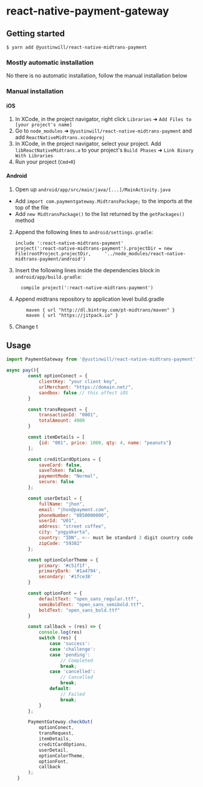 
# react-native-payment-gateway

## Getting started

`$ yarn add @yustinwill/react-native-midtrans-payment`

### Mostly automatic installation

No there is no automatic installation, follow the manual installation below

### Manual installation

#### iOS

1. In XCode, in the project navigator, right click `Libraries` ➜ `Add Files to [your project's name]`
2. Go to `node_modules` ➜ `@yustinwill/react-native-midtrans-payment` and add `ReactNativeMidtrans.xcodeproj`
3. In XCode, in the project navigator, select your project. Add `libReactNativeMidtrans.a` to your project's `Build Phases` ➜ `Link Binary With Libraries`
4. Run your project (`Cmd+R`)

#### Android

1. Open up `android/app/src/main/java/[...]/MainActivity.java`
  - Add `import com.paymentgateway.MidtransPackage;` to the imports at the top of the file
  - Add `new MidtransPackage()` to the list returned by the `getPackages()` method
2. Append the following lines to `android/settings.gradle`:
  	```
  	include ':react-native-midtrans-payment'
  	project(':react-native-midtrans-payment').projectDir = new File(rootProject.projectDir, 	'../node_modules/react-native-midtrans-payment/android')
  	```
3. Insert the following lines inside the dependencies block in `android/app/build.gradle`:
  	```
      compile project(':react-native-midtrans-payment')
  	```
4. Append midtrans repository to application level build.gradle
    ```
        maven { url "http://dl.bintray.com/pt-midtrans/maven" }
        maven { url "https://jitpack.io" }
    ```
5. Change t

## Usage
```javascript
import PaymentGateway from '@yustinwill/react-native-midtrans-payment';

async pay(){
        const optionConect = {
            clientKey: "your client key",
            urlMerchant: "https://domain.net/",
            sandbox: false // this affect iOS
        }

        const transRequest = {
            transactionId: "0001",
            totalAmount: 4000
        }

        const itemDetails = [
            {id: "001", price: 1000, qty: 4, name: "peanuts"}
        ];

        const creditCardOptions = {
            saveCard: false,
            saveToken: false,
            paymentMode: "Normal",
            secure: false
        };

        const userDetail = {
            fullName: "jhon",
            email: "jhon@payment.com",
            phoneNumber: "0850000000",
            userId: "U01",
            address: "street coffee",
            city: "yogyakarta",
            country: "IDN", <-- must be standard 3 digit country code
            zipCode: "59382"
        };

        const optionColorTheme = {
            primary: '#c51f1f',
            primaryDark: '#1a4794',
            secondary: '#1fce38'
        }

        const optionFont = {
            defaultText: "open_sans_regular.ttf",
            semiBoldText: "open_sans_semibold.ttf",
            boldText: "open_sans_bold.ttf"
        }

        const callback = (res) => {
			console.log(res)
			switch (res) {
				case 'success':
				case 'challenge':
				case 'pending':
					// Completed
					break;
				case 'cancelled':
					// Cancelled
					break;
				default:
					// Failed
					break;
			}
		};

        PaymentGateway.checkOut(
            optionConect,
            transRequest,
            itemDetails,
            creditCardOptions,
            userDetail,
            optionColorTheme,
            optionFont,
            callback
        );
    }
```
  
